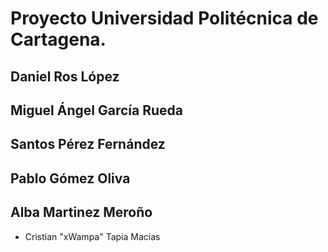 # Proyecto Universidad Politécnica de Cartagena.


## Daniel Ros López

## Miguel Ángel García Rueda

## Santos Pérez Fernández

## Pablo Gómez Oliva

## Alba Martinez Meroño

* Cristian "xWampa" Tapia Macías